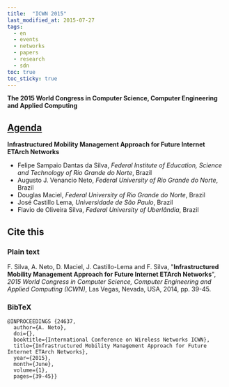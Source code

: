 ```yaml
---
title:  "ICWN 2015"
last_modified_at: 2015-07-27
tags:
  - en
  - events
  - networks
  - papers
  - research
  - sdn
toc: true
toc_sticky: true
---
```


**The 2015 World Congress in Computer Science, Computer Engineering and Applied Computing**

## [Agenda](https://worldacademyofscience.org/worldcomp15/ws/program/icw29.html)


**Infrastructured Mobility Management Approach for Future Internet ETArch Networks**
 - Felipe Sampaio Dantas da Silva, *Federal Institute of Education, Science and Technology of Rio Grande do Norte*, Brazil
 - Augusto J. Venancio Neto, *Federal University of Rio Grande do Norte*, Brazil
 - Douglas Maciel, *Federal University of Rio Grande do Norte*, Brazil
 - José Castillo Lema, *Universidade de São Paulo*, Brazil
 - Flavio de Oliveira Silva, *Federal University of Uberlândia*, Brazil


## Cite this

### Plain text

F. Silva, A. Neto, D. Maciel, J. Castillo-Lema and F. Silva, "**Infrastructured Mobility Management Approach for Future Internet ETArch Networks**", *2015 World Congress in Computer Science, Computer Engineering and Applied Computing (ICWN)*, Las Vegas, Nevada, USA, 2014, pp. 39-45.

### BibTeX

```
@INPROCEEDINGS {24637,
  author={A. Neto},
  doi={},
  booktitle={International Conference on Wireless Networks ICWN},
  title={Infrastructured Mobility Management Approach for Future Internet ETArch Networks},
  year={2015},
  month={June},
  volume={1},
  pages={39-45}}
```